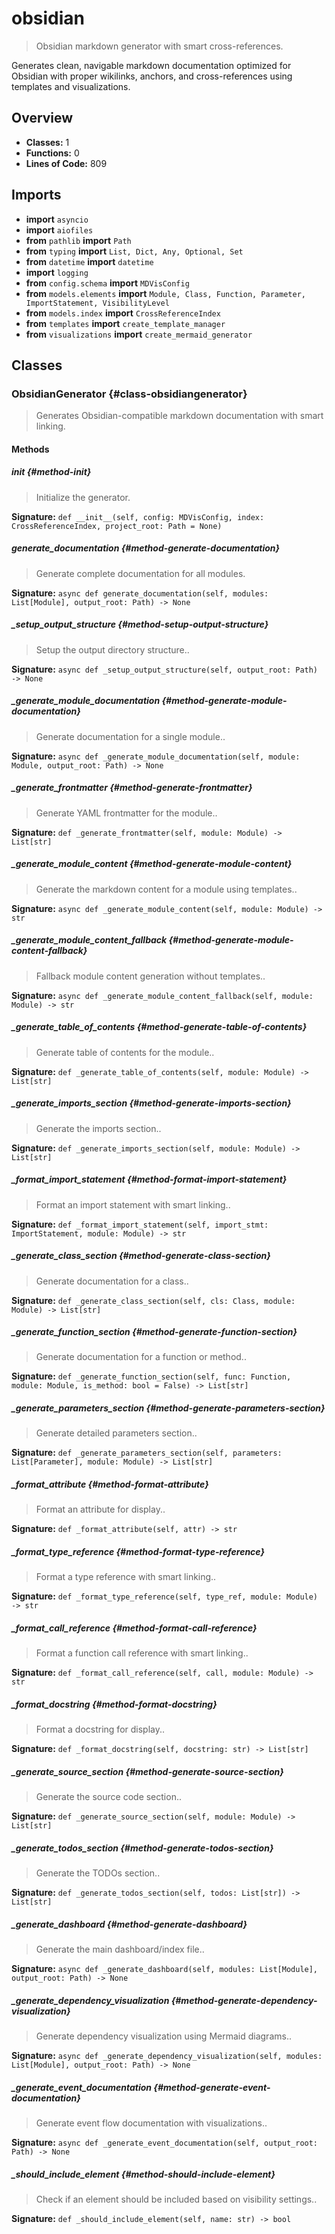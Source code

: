# obsidian

> Obsidian markdown generator with smart cross-references.

Generates clean, navigable markdown documentation optimized for Obsidian
with proper wikilinks, anchors, and cross-references using templates and visualizations.

## Overview

- **Classes:** 1
- **Functions:** 0
- **Lines of Code:** 809

## Imports
- **import** `asyncio`
- **import** `aiofiles`
- **from** `pathlib` **import** `Path`
- **from** `typing` **import** `List, Dict, Any, Optional, Set`
- **from** `datetime` **import** `datetime`
- **import** `logging`
- **from** `config.schema` **import** `MDVisConfig`
- **from** `models.elements` **import** `Module, Class, Function, Parameter, ImportStatement, VisibilityLevel`
- **from** `models.index` **import** `CrossReferenceIndex`
- **from** `templates` **import** `create_template_manager`
- **from** `visualizations` **import** `create_mermaid_generator`

## Classes
### ObsidianGenerator {#class-obsidiangenerator}

> Generates Obsidian-compatible markdown documentation with smart linking.


#### Methods
##### __init__ {#method-init}

> Initialize the generator.

**Signature:** `def __init__(self, config: MDVisConfig, index: CrossReferenceIndex, project_root: Path = None)`
##### generate_documentation {#method-generate-documentation}

> Generate complete documentation for all modules.

**Signature:** `async def generate_documentation(self, modules: List[Module], output_root: Path) -> None`
##### _setup_output_structure {#method-setup-output-structure}

> Setup the output directory structure..

**Signature:** `async def _setup_output_structure(self, output_root: Path) -> None`
##### _generate_module_documentation {#method-generate-module-documentation}

> Generate documentation for a single module..

**Signature:** `async def _generate_module_documentation(self, module: Module, output_root: Path) -> None`
##### _generate_frontmatter {#method-generate-frontmatter}

> Generate YAML frontmatter for the module..

**Signature:** `def _generate_frontmatter(self, module: Module) -> List[str]`
##### _generate_module_content {#method-generate-module-content}

> Generate the markdown content for a module using templates..

**Signature:** `async def _generate_module_content(self, module: Module) -> str`
##### _generate_module_content_fallback {#method-generate-module-content-fallback}

> Fallback module content generation without templates..

**Signature:** `async def _generate_module_content_fallback(self, module: Module) -> str`
##### _generate_table_of_contents {#method-generate-table-of-contents}

> Generate table of contents for the module..

**Signature:** `def _generate_table_of_contents(self, module: Module) -> List[str]`
##### _generate_imports_section {#method-generate-imports-section}

> Generate the imports section..

**Signature:** `def _generate_imports_section(self, module: Module) -> List[str]`
##### _format_import_statement {#method-format-import-statement}

> Format an import statement with smart linking..

**Signature:** `def _format_import_statement(self, import_stmt: ImportStatement, module: Module) -> str`
##### _generate_class_section {#method-generate-class-section}

> Generate documentation for a class..

**Signature:** `def _generate_class_section(self, cls: Class, module: Module) -> List[str]`
##### _generate_function_section {#method-generate-function-section}

> Generate documentation for a function or method..

**Signature:** `def _generate_function_section(self, func: Function, module: Module, is_method: bool = False) -> List[str]`
##### _generate_parameters_section {#method-generate-parameters-section}

> Generate detailed parameters section..

**Signature:** `def _generate_parameters_section(self, parameters: List[Parameter], module: Module) -> List[str]`
##### _format_attribute {#method-format-attribute}

> Format an attribute for display..

**Signature:** `def _format_attribute(self, attr) -> str`
##### _format_type_reference {#method-format-type-reference}

> Format a type reference with smart linking..

**Signature:** `def _format_type_reference(self, type_ref, module: Module) -> str`
##### _format_call_reference {#method-format-call-reference}

> Format a function call reference with smart linking..

**Signature:** `def _format_call_reference(self, call, module: Module) -> str`
##### _format_docstring {#method-format-docstring}

> Format a docstring for display..

**Signature:** `def _format_docstring(self, docstring: str) -> List[str]`
##### _generate_source_section {#method-generate-source-section}

> Generate the source code section..

**Signature:** `def _generate_source_section(self, module: Module) -> List[str]`
##### _generate_todos_section {#method-generate-todos-section}

> Generate the TODOs section..

**Signature:** `def _generate_todos_section(self, todos: List[str]) -> List[str]`
##### _generate_dashboard {#method-generate-dashboard}

> Generate the main dashboard/index file..

**Signature:** `async def _generate_dashboard(self, modules: List[Module], output_root: Path) -> None`
##### _generate_dependency_visualization {#method-generate-dependency-visualization}

> Generate dependency visualization using Mermaid diagrams..

**Signature:** `async def _generate_dependency_visualization(self, modules: List[Module], output_root: Path) -> None`
##### _generate_event_documentation {#method-generate-event-documentation}

> Generate event flow documentation with visualizations..

**Signature:** `async def _generate_event_documentation(self, output_root: Path) -> None`
##### _should_include_element {#method-should-include-element}

> Check if an element should be included based on visibility settings..

**Signature:** `def _should_include_element(self, name: str) -> bool`


